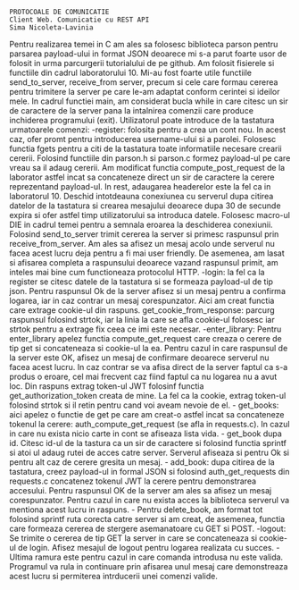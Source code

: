 	PROTOCOALE DE COMUNICATIE
	Client Web. Comunicatie cu REST API
	Sima Nicoleta-Lavinia


Pentru realizarea temei in C am ales sa folosesc biblioteca parson
pentru parsarea payload-ului in format JSON deoarece mi s-a parut foarte 
usor de folosit in urma parcurgerii tutorialului de pe github.
	Am folosit fisierele si functiile din cadrul laboratorului 10. 
Mi-au fost foarte utile functiile send_to_server, receive_from server, precum
si cele care formau cererea pentru trimitere la server pe care le-am adaptat
conform cerintei si ideilor mele.
	In cadrul functiei main, am considerat bucla while in care citesc
un sir de caractere de la server pana la intalnirea comenzii care produce
inchiderea programului (exit). 
	Utilizatorul poate introduce de la tastatura urmatoarele comenzi:
	-register: folosita pentru a crea un cont nou. In acest caz, ofer promt
pentru introducerea username-ului si a parolei. Folosesc functia fgets pentru a
citi de la tastatura toate informatiile necesare crearii cererii. Folosind 
functiile din parson.h si parson.c formez payload-ul pe care vreau sa il adaug cererii.
Am modificat functia compute_post_request de la laborator astfel incat sa concateneze
direct un sir de caractere la cerere reprezentand payload-ul. In rest, adaugarea 
headerelor este la fel ca in laboratorul 10. Deschid intotdeauna conexiunea cu serverul
dupa citirea datelor de la tastatura si crearea mesajului deoarece dupa 30 de secunde
expira si ofer astfel timp utilizatorului sa introduca datele. Folosesc macro-ul
DIE in cadrul temei pentru a semnala eroarea la deschiderea conexiunii. Folosind
send_to_server trimit cererea la server si primesc raspunsul prin receive_from_server.
Am ales sa afisez un mesaj acolo unde serverul nu facea acest lucru deja pentru a fi 
mai user friendly. De asemenea, am lasat si afisarea completa a raspunsului deoarece 
vazand raspunsul primit, am inteles mai bine cum functioneaza protocolul HTTP.
	-login: la fel ca la register se citesc datele de la tastatura si se formeaza
payload-ul de tip json. Pentru raspunsul Ok de la server afisez si un mesaj 
pentru a confirma logarea, iar in caz contrar un mesaj corespunzator. Aici am creat
functia care extrage cookie-ul din raspuns. get_cookie_from_response: parcurg
raspunsul folosind strtok, iar la linia la care se afla cookie-ul folosesc iar 
strtok pentru a extrage fix ceea ce imi este necesar. 
	-enter_library: Pentru enter_library apelez functia compute_get_request
care creaza o cerere de tip get si concateneaza si cookie-ul la ea. Pentru
cazul in care raspunsul de la server este OK, afisez un mesaj de confirmare deoarece
serverul nu facea acest lucru. In caz contrar se va afisa direct de la server 
faptul ca s-a produs o eroare, cel mai frecvent caz fiind faptul ca nu logarea
nu a avut loc. Din raspuns extrag token-ul JWT folosinf functia get_authorization_token
creata de mine. La fel ca la cookie, extrag token-ul folosind strtok si il retin
pentru cand voi aveam nevoie de el.
	- get_books: aici apelez o functie de get pe care am creat-o astfel incat sa
concateneze tokenul la cerere: auth_compute_get_request (se afla in requests.c).
In cazul in care nu exista nicio carte in cont se afiseaza lista vida. 
	- get_book dupa id. Citesc id-ul de la tastura ca un sir de caractere si folosind
functia sprintf si atoi ul adaug rutei de acces catre server. Serverul afiseaza
si pentru Ok si pentru alt caz de cerere gresita un mesaj. 
	- add_book: dupa citirea de la tastatura, creez payload-ul in formal JSON
si folosind auth_get_requests din requests.c concatenez tokenul JWT la cerere pentru
demonstrarea accesului. Pentru raspunsul OK de la server am ales sa afisez un mesaj
corespunzator. Pentru cazul in care nu exista acces la biblioteca serverul va mentiona
acest lucru in raspuns.
	- Pentru delete_book, am format tot folosind sprintf ruta corecta catre server
si am creat, de asemenea, functia care formeaza cererea de stergere asemanatoare cu 
GET si POST.
	-logout: Se trimite o cererea de tip GET la server in care se concateneaza si
cookie-ul de login. Afisez mesajul de logout pentru logarea realizata cu succes.
	- Ultima ramura este pentru cazul in care comanda introdusa nu este valida. 
Programul va rula in continuare prin afisarea unul mesaj care demonstreaza
acest lucru si permiterea intrducerii unei comenzi valide.
